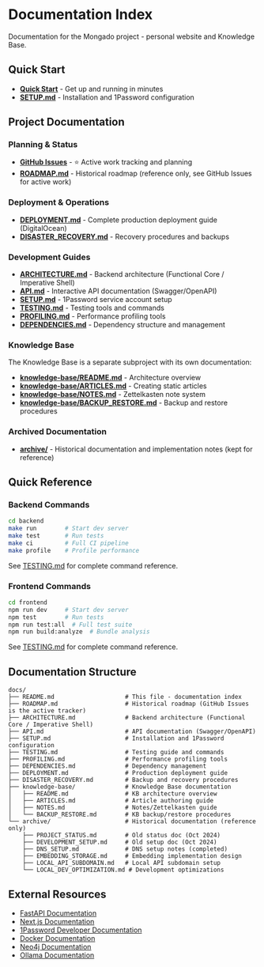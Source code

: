 # Documentation Index

Documentation for the Mongado project - personal website and Knowledge Base.

## Quick Start

- **[Quick Start](../README.md)** - Get up and running in minutes
- **[SETUP.md](SETUP.md)** - Installation and 1Password configuration

## Project Documentation

### Planning & Status

- **[GitHub Issues](https://github.com/DEGoodman/mongado/issues)** - ⭐ Active work tracking and planning
- **[ROADMAP.md](ROADMAP.md)** - Historical roadmap (reference only, see GitHub Issues for active work)

### Deployment & Operations

- **[DEPLOYMENT.md](DEPLOYMENT.md)** - Complete production deployment guide (DigitalOcean)
- **[DISASTER_RECOVERY.md](DISASTER_RECOVERY.md)** - Recovery procedures and backups

### Development Guides

- **[ARCHITECTURE.md](ARCHITECTURE.md)** - Backend architecture (Functional Core / Imperative Shell)
- **[API.md](API.md)** - Interactive API documentation (Swagger/OpenAPI)
- **[SETUP.md](SETUP.md)** - 1Password service account setup
- **[TESTING.md](TESTING.md)** - Testing tools and commands
- **[PROFILING.md](PROFILING.md)** - Performance profiling tools
- **[DEPENDENCIES.md](DEPENDENCIES.md)** - Dependency structure and management

### Knowledge Base

The Knowledge Base is a separate subproject with its own documentation:

- **[knowledge-base/README.md](knowledge-base/README.md)** - Architecture overview
- **[knowledge-base/ARTICLES.md](knowledge-base/ARTICLES.md)** - Creating static articles
- **[knowledge-base/NOTES.md](knowledge-base/NOTES.md)** - Zettelkasten note system
- **[knowledge-base/BACKUP_RESTORE.md](knowledge-base/BACKUP_RESTORE.md)** - Backup and restore procedures

### Archived Documentation

- **[archive/](archive/)** - Historical documentation and implementation notes (kept for reference)

## Quick Reference

### Backend Commands

```bash
cd backend
make run        # Start dev server
make test       # Run tests
make ci         # Full CI pipeline
make profile    # Profile performance
```

See [TESTING.md](TESTING.md) for complete command reference.

### Frontend Commands

```bash
cd frontend
npm run dev     # Start dev server
npm test        # Run tests
npm run test:all  # Full test suite
npm run build:analyze  # Bundle analysis
```

See [TESTING.md](TESTING.md) for complete command reference.

## Documentation Structure

```
docs/
├── README.md                    # This file - documentation index
├── ROADMAP.md                   # Historical roadmap (GitHub Issues is the active tracker)
├── ARCHITECTURE.md              # Backend architecture (Functional Core / Imperative Shell)
├── API.md                       # API documentation (Swagger/OpenAPI)
├── SETUP.md                     # Installation and 1Password configuration
├── TESTING.md                   # Testing guide and commands
├── PROFILING.md                 # Performance profiling tools
├── DEPENDENCIES.md              # Dependency management
├── DEPLOYMENT.md                # Production deployment guide
├── DISASTER_RECOVERY.md         # Backup and recovery procedures
├── knowledge-base/              # Knowledge Base documentation
│   ├── README.md                # KB architecture overview
│   ├── ARTICLES.md              # Article authoring guide
│   ├── NOTES.md                 # Notes/Zettelkasten guide
│   └── BACKUP_RESTORE.md        # KB backup/restore procedures
└── archive/                     # Historical documentation (reference only)
    ├── PROJECT_STATUS.md        # Old status doc (Oct 2024)
    ├── DEVELOPMENT_SETUP.md     # Old setup doc (Oct 2024)
    ├── DNS_SETUP.md             # DNS setup notes (completed)
    ├── EMBEDDING_STORAGE.md     # Embedding implementation design
    ├── LOCAL_API_SUBDOMAIN.md   # Local API subdomain setup
    └── LOCAL_DEV_OPTIMIZATION.md # Development optimizations
```

## External Resources

- [FastAPI Documentation](https://fastapi.tiangolo.com/)
- [Next.js Documentation](https://nextjs.org/docs)
- [1Password Developer Documentation](https://developer.1password.com/)
- [Docker Documentation](https://docs.docker.com/)
- [Neo4j Documentation](https://neo4j.com/docs/)
- [Ollama Documentation](https://ollama.ai/)
